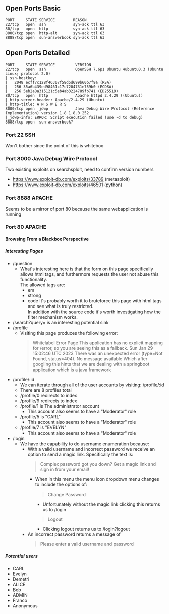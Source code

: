 
## Open Ports Basic
```
PORT     STATE SERVICE        REASON
22/tcp   open  ssh            syn-ack ttl 63
80/tcp   open  http           syn-ack ttl 63
8000/tcp open  http-alt       syn-ack ttl 63
8888/tcp open  sun-answerbook syn-ack ttl 63
```
## Open Ports Detailed
```
PORT     STATE SERVICE         VERSION
22/tcp   open  ssh             OpenSSH 7.6p1 Ubuntu 4ubuntu0.3 (Ubuntu Linux; protocol 2.0)
| ssh-hostkey:
|   2048 ecff7c128f46307f58d5d699b60b7f9a (RSA)
|   256 35a6b439ed98461c17c7204731e759b0 (ECDSA)
|_  256 5eb2a8a315121c5eb4ab3224789fb741 (ED25519)
80/tcp   open  http            Apache httpd 2.4.29 ((Ubuntu))
|_http-server-header: Apache/2.4.29 (Ubuntu)
|_http-title: A N S W E R S
8000/tcp open  jdwp            Java Debug Wire Protocol (Reference Implementation) version 1.8 1.8.0_252
|_jdwp-info: ERROR: Script execution failed (use -d to debug)
8888/tcp open  sun-answerbook?
```
### Port 22 SSH
Won't bother since the point of this is whitebox
### Port 8000 Java Debug Wire Protocol
Two existing exploits on searchsploit, need to confirm version numbers
- https://www.exploit-db.com/exploits/33789 (metasploit)
- https://www.exploit-db.com/exploits/46501 (python)
### Port 8888 APACHE
Seems to be a mirror of port 80 because the same webapplication is running
### Port 80 APACHE
#### Browsing From a Blackbox Perspective
##### Interesting Pages
- /question
  - What's interesting here is that the form on this page specifically allows html tags, and furthermore requests the user not abuse this functionality.  
  The allowed tags are:
    - em
    - strong
    - code
  It's probably worth it to bruteforce this page with html tags and see what is truly restricted.  
  In addition with the source code it's worth investigating how the filter mechanism works.
- /search?query= is an interesting potential sink
- /profile
  - Visiting this page produces the following error:
    > Whitelabel Error Page
    > This application has no explicit mapping for /error, so you are seeing this as a fallback.
    > Sun Jan 29 15:02:46 UTC 2023
    > There was an unexpected error (type=Not Found, status=404).
    > No message available
  Which after googling this hints that we are dealing with a springboot application which is a java framework
- /profile/:id
  - We can iterate through all of the user accounts by visiting: /profile/:id
  - There are 8 profiles total
  - /profile/0 redirects to index
  - /profile/9 redirects to index
  - /profile/1 is The administrator account
    - This account also seems to have a "Moderator" role
  - /profile/5 is "CARL"
    - This account also seems to have a "Moderator" role
  - /profile/7 is "EVELYN"
     - This account also seems to have a "Moderator" role
- /login
  - We have the capability to do username enumeration because:
    - With a valid username and incorrect password we receive an option to send a magic link. Specifically the text is:
      > Complex password got you down? Get a magic link and sign in from your email!
      - When in this menu the menu icon dropdown menu changes to include the options of:
        > Change Password
          - Unfortunately without the magic link clicking this returns us to /login
        > Logout
          - Clicking logout returns us to /login?logout
    - An incorrect password returns a message of
      > Please enter a valid username and password
##### Potential users
- CARL
- Evelyn
- Demetri
- ALICE
- Bob
- ADMIN
- Franco
- Anonymous
